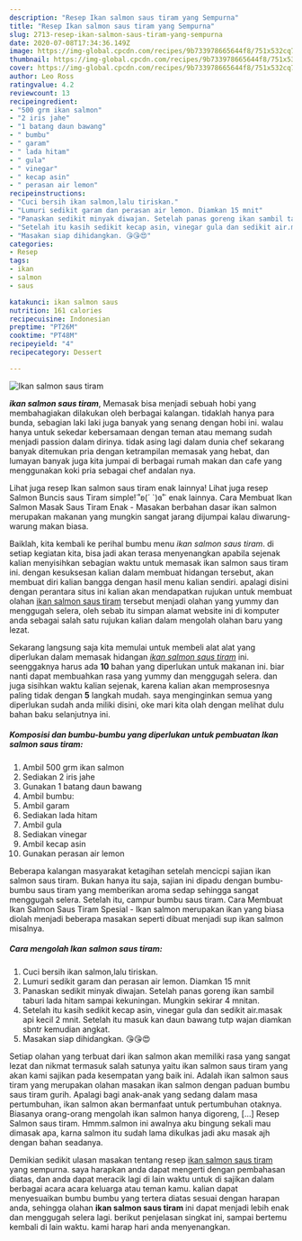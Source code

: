 ```yaml
---
description: "Resep Ikan salmon saus tiram yang Sempurna"
title: "Resep Ikan salmon saus tiram yang Sempurna"
slug: 2713-resep-ikan-salmon-saus-tiram-yang-sempurna
date: 2020-07-08T17:34:36.149Z
image: https://img-global.cpcdn.com/recipes/9b733978665644f8/751x532cq70/ikan-salmon-saus-tiram-foto-resep-utama.jpg
thumbnail: https://img-global.cpcdn.com/recipes/9b733978665644f8/751x532cq70/ikan-salmon-saus-tiram-foto-resep-utama.jpg
cover: https://img-global.cpcdn.com/recipes/9b733978665644f8/751x532cq70/ikan-salmon-saus-tiram-foto-resep-utama.jpg
author: Leo Ross
ratingvalue: 4.2
reviewcount: 13
recipeingredient:
- "500 grm ikan salmon"
- "2 iris jahe"
- "1 batang daun bawang"
- " bumbu"
- " garam"
- " lada hitam"
- " gula"
- " vinegar"
- " kecap asin"
- " perasan air lemon"
recipeinstructions:
- "Cuci bersih ikan salmon,lalu tiriskan."
- "Lumuri sedikit garam dan perasan air lemon. Diamkan 15 mnit"
- "Panaskan sedikit minyak diwajan. Setelah panas goreng ikan sambil taburi lada hitam sampai kekuningan. Mungkin sekirar 4 mnitan."
- "Setelah itu kasih sedikit kecap asin, vinegar gula dan sedikit air.masak api kecil 2 mnit. Setelah itu masuk kan daun bawang tutp wajan diamkan sbntr kemudian angkat."
- "Masakan siap dihidangkan. 😘😘😍"
categories:
- Resep
tags:
- ikan
- salmon
- saus

katakunci: ikan salmon saus 
nutrition: 161 calories
recipecuisine: Indonesian
preptime: "PT26M"
cooktime: "PT48M"
recipeyield: "4"
recipecategory: Dessert

---
```



![Ikan salmon saus tiram](https://img-global.cpcdn.com/recipes/9b733978665644f8/751x532cq70/ikan-salmon-saus-tiram-foto-resep-utama.jpg)

<b><i>ikan salmon saus tiram</i></b>, Memasak bisa menjadi sebuah hobi yang membahagiakan dilakukan oleh berbagai kalangan. tidaklah hanya para bunda, sebagian laki laki juga banyak yang senang dengan hobi ini. walau hanya untuk sekedar kebersamaan dengan teman atau memang sudah menjadi passion dalam dirinya. tidak asing lagi dalam dunia chef sekarang banyak ditemukan pria dengan ketrampilan memasak yang hebat, dan lumayan banyak juga kita jumpai di berbagai rumah makan dan cafe yang menggunakan koki pria sebagai chef andalan nya.

Lihat juga resep Ikan salmon saus tiram enak lainnya! Lihat juga resep Salmon Buncis saus Tiram simple!˙˚ʚ(´ `)ɞ˚˙ enak lainnya. Cara Membuat Ikan Salmon Masak Saus Tiram Enak - Masakan berbahan dasar ikan salmon merupakan makanan yang mungkin sangat jarang dijumpai kalau diwarung-warung makan biasa.

Baiklah, kita kembali ke perihal bumbu menu <i>ikan salmon saus tiram</i>. di setiap kegiatan kita, bisa jadi akan terasa menyenangkan apabila sejenak kalian menyisihkan sebagian waktu untuk memasak ikan salmon saus tiram ini. dengan kesuksesan kalian dalam membuat hidangan tersebut, akan membuat diri kalian bangga dengan hasil menu kalian sendiri. apalagi disini dengan perantara situs ini kalian akan mendapatkan rujukan untuk membuat olahan <u>ikan salmon saus tiram</u> tersebut menjadi olahan yang yummy dan menggugah selera, oleh sebab itu simpan alamat website ini di komputer anda sebagai salah satu rujukan kalian dalam mengolah olahan baru yang lezat.


Sekarang langsung saja kita memulai untuk membeli alat alat yang diperlukan dalam memasak hidangan <u><i>ikan salmon saus tiram</i></u> ini. seenggaknya harus ada <b>10</b> bahan yang diperlukan untuk makanan ini. biar nanti dapat membuahkan rasa yang yummy dan menggugah selera. dan juga sisihkan waktu kalian sejenak, karena kalian akan memprosesnya paling tidak dengan <b>5</b> langkah mudah. saya menginginkan semua yang diperlukan sudah anda miliki disini, oke mari kita olah dengan melihat dulu bahan baku selanjutnya ini.

<!--inarticleads1-->

##### Komposisi dan bumbu-bumbu yang diperlukan untuk pembuatan Ikan salmon saus tiram:

1. Ambil 500 grm ikan salmon
1. Sediakan 2 iris jahe
1. Gunakan 1 batang daun bawang
1. Ambil  bumbu:
1. Ambil  garam
1. Sediakan  lada hitam
1. Ambil  gula
1. Sediakan  vinegar
1. Ambil  kecap asin
1. Gunakan  perasan air lemon


Beberapa kalangan masyarakat ketagihan setelah mencicpi sajian ikan salmon saus tiram. Bukan hanya itu saja, sajian ini dipadu dengan bumbu-bumbu saus tiram yang memberikan aroma sedap sehingga sangat menggugah selera. Setelah itu, campur bumbu saus tiram. Cara Membuat Ikan Salmon Saus Tiram Spesial - Ikan salmon merupakan ikan yang biasa diolah menjadi beberapa masakan seperti dibuat menjadi sup ikan salmon misalnya. 

<!--inarticleads2-->

##### Cara mengolah Ikan salmon saus tiram:

1. Cuci bersih ikan salmon,lalu tiriskan.
1. Lumuri sedikit garam dan perasan air lemon. Diamkan 15 mnit
1. Panaskan sedikit minyak diwajan. Setelah panas goreng ikan sambil taburi lada hitam sampai kekuningan. Mungkin sekirar 4 mnitan.
1. Setelah itu kasih sedikit kecap asin, vinegar gula dan sedikit air.masak api kecil 2 mnit. Setelah itu masuk kan daun bawang tutp wajan diamkan sbntr kemudian angkat.
1. Masakan siap dihidangkan. 😘😘😍


Setiap olahan yang terbuat dari ikan salmon akan memiliki rasa yang sangat lezat dan nikmat termasuk salah satunya yaitu ikan salmon saus tiram yang akan kami sajikan pada kesempatan yang baik ini. Adalah ikan salmon saus tiram yang merupakan olahan masakan ikan salmon dengan paduan bumbu saus tiram gurih. Apalagi bagi anak-anak yang sedang dalam masa pertumbuhan, ikan salmon akan bermanfaat untuk pertumbuhan otaknya. Biasanya orang-orang mengolah ikan salmon hanya digoreng, […] Resep Salmon saus tiram. Hmmm.salmon ini awalnya aku bingung sekali mau dimasak apa, karna salmon itu sudah lama dikulkas jadi aku masak ajh dengan bahan seadanya. 

Demikian sedikit ulasan masakan tentang resep <u>ikan salmon saus tiram</u> yang sempurna. saya harapkan anda dapat mengerti dengan pembahasan diatas, dan anda dapat meracik lagi di lain waktu untuk di sajikan dalam berbagai acara acara keluarga atau teman kamu. kalian dapat menyesuaikan bumbu bumbu yang tertera diatas sesuai dengan harapan anda, sehingga olahan <b>ikan salmon saus tiram</b> ini dapat menjadi lebih enak dan menggugah selera lagi. berikut penjelasan singkat ini, sampai bertemu kembali di lain waktu. kami harap hari anda menyenangkan.
